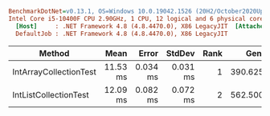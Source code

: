 ``` ini

BenchmarkDotNet=v0.13.1, OS=Windows 10.0.19042.1526 (20H2/October2020Update)
Intel Core i5-10400F CPU 2.90GHz, 1 CPU, 12 logical and 6 physical cores
  [Host]     : .NET Framework 4.8 (4.8.4470.0), X86 LegacyJIT  [AttachedDebugger]
  DefaultJob : .NET Framework 4.8 (4.8.4470.0), X86 LegacyJIT


```
|                 Method |     Mean |    Error |   StdDev | Rank |    Gen 0 |    Gen 1 |    Gen 2 | Allocated |
|----------------------- |---------:|---------:|---------:|-----:|---------:|---------:|---------:|----------:|
| IntArrayCollectionTest | 11.53 ms | 0.034 ms | 0.031 ms |    1 | 390.6250 | 390.6250 | 390.6250 |      1 MB |
|  IntListCollectionTest | 12.09 ms | 0.082 ms | 0.072 ms |    2 | 562.5000 | 562.5000 | 562.5000 |      2 MB |
